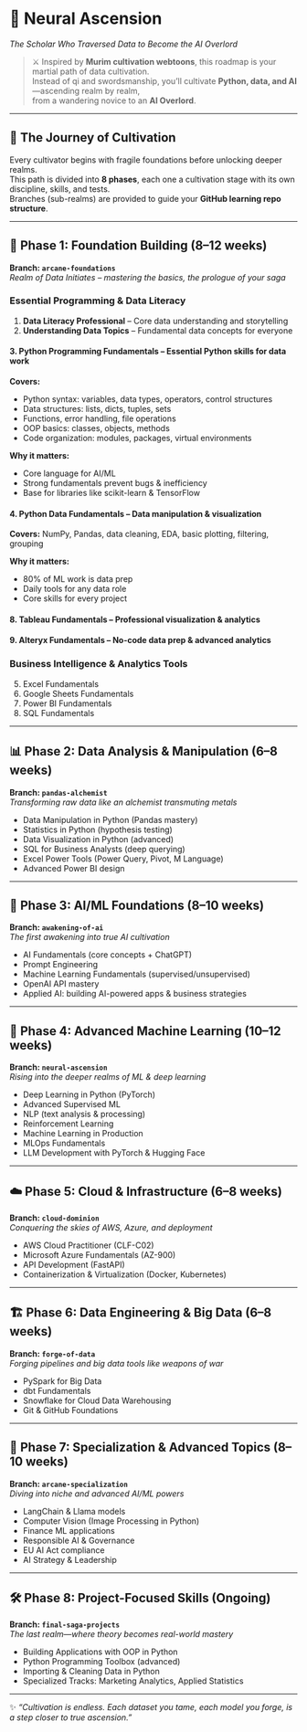 # 🧠 Neural Ascension  
_The Scholar Who Traversed Data to Become the AI Overlord_  

> ⚔️ Inspired by **Murim cultivation webtoons**, this roadmap is your martial path of data cultivation.  
> Instead of qi and swordsmanship, you’ll cultivate **Python, data, and AI**—ascending realm by realm,  
> from a wandering novice to an **AI Overlord**.  

---

## 🌌 The Journey of Cultivation  

Every cultivator begins with fragile foundations before unlocking deeper realms.  
This path is divided into **8 phases**, each one a cultivation stage with its own discipline, skills, and tests.  
Branches (sub-realms) are provided to guide your **GitHub learning repo structure**.  

---

## 🌱 Phase 1: Foundation Building (8–12 weeks)  
**Branch: `arcane-foundations`**  
_Realm of Data Initiates – mastering the basics, the prologue of your saga_  

### Essential Programming & Data Literacy  
1. **Data Literacy Professional** – Core data understanding and storytelling  
2. **Understanding Data Topics** – Fundamental data concepts for everyone  

#### 3. **Python Programming Fundamentals** – Essential Python skills for data work  
**Covers:**  
- Python syntax: variables, data types, operators, control structures  
- Data structures: lists, dicts, tuples, sets  
- Functions, error handling, file operations  
- OOP basics: classes, objects, methods  
- Code organization: modules, packages, virtual environments  

**Why it matters:**  
- Core language for AI/ML  
- Strong fundamentals prevent bugs & inefficiency  
- Base for libraries like scikit-learn & TensorFlow  

#### 4. **Python Data Fundamentals** – Data manipulation & visualization  
**Covers:** NumPy, Pandas, data cleaning, EDA, basic plotting, filtering, grouping  

**Why it matters:**  
- 80% of ML work is data prep  
- Daily tools for any data role  
- Core skills for every project  

#### 8. **Tableau Fundamentals** – Professional visualization & analytics  
#### 9. **Alteryx Fundamentals** – No-code data prep & advanced analytics  

### Business Intelligence & Analytics Tools  
5. Excel Fundamentals  
6. Google Sheets Fundamentals  
7. Power BI Fundamentals  
8. SQL Fundamentals  

---

## 📊 Phase 2: Data Analysis & Manipulation (6–8 weeks)  
**Branch: `pandas-alchemist`**  
_Transforming raw data like an alchemist transmuting metals_  

- Data Manipulation in Python (Pandas mastery)  
- Statistics in Python (hypothesis testing)  
- Data Visualization in Python (advanced)  
- SQL for Business Analysts (deep querying)  
- Excel Power Tools (Power Query, Pivot, M Language)  
- Advanced Power BI design  

---

## 🤖 Phase 3: AI/ML Foundations (8–10 weeks)  
**Branch: `awakening-of-ai`**  
_The first awakening into true AI cultivation_  

- AI Fundamentals (core concepts + ChatGPT)  
- Prompt Engineering  
- Machine Learning Fundamentals (supervised/unsupervised)  
- OpenAI API mastery  
- Applied AI: building AI-powered apps & business strategies  

---

## 🔬 Phase 4: Advanced Machine Learning (10–12 weeks)  
**Branch: `neural-ascension`**  
_Rising into the deeper realms of ML & deep learning_  

- Deep Learning in Python (PyTorch)  
- Advanced Supervised ML  
- NLP (text analysis & processing)  
- Reinforcement Learning  
- Machine Learning in Production  
- MLOps Fundamentals  
- LLM Development with PyTorch & Hugging Face  

---

## ☁️ Phase 5: Cloud & Infrastructure (6–8 weeks)  
**Branch: `cloud-dominion`**  
_Conquering the skies of AWS, Azure, and deployment_  

- AWS Cloud Practitioner (CLF-C02)  
- Microsoft Azure Fundamentals (AZ-900)  
- API Development (FastAPI)  
- Containerization & Virtualization (Docker, Kubernetes)  

---

## 🏗️ Phase 6: Data Engineering & Big Data (6–8 weeks)  
**Branch: `forge-of-data`**  
_Forging pipelines and big data tools like weapons of war_  

- PySpark for Big Data  
- dbt Fundamentals  
- Snowflake for Cloud Data Warehousing  
- Git & GitHub Foundations  

---

## 🎯 Phase 7: Specialization & Advanced Topics (8–10 weeks)  
**Branch: `arcane-specialization`**  
_Diving into niche and advanced AI/ML powers_  

- LangChain & Llama models  
- Computer Vision (Image Processing in Python)  
- Finance ML applications  
- Responsible AI & Governance  
- EU AI Act compliance  
- AI Strategy & Leadership  

---

## 🛠️ Phase 8: Project-Focused Skills (Ongoing)  
**Branch: `final-saga-projects`**  
_The last realm—where theory becomes real-world mastery_  

- Building Applications with OOP in Python  
- Python Programming Toolbox (advanced)  
- Importing & Cleaning Data in Python  
- Specialized Tracks: Marketing Analytics, Applied Statistics  

---

✨ *“Cultivation is endless. Each dataset you tame, each model you forge, is a step closer to true ascension.”*  

